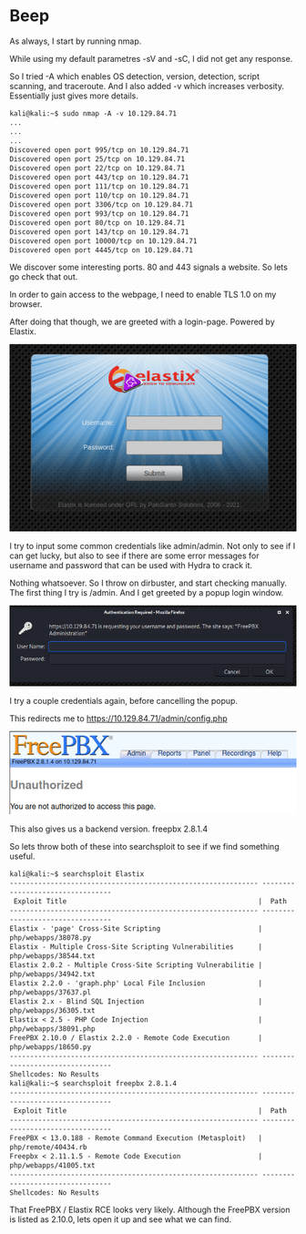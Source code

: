 # Beep

As always, I start by running nmap.

While using my default parametres -sV and -sC, I did not get any response.

So I tried -A which enables OS detection, version, detection, script scanning, and traceroute.
And I also added -v which increases verbosity. Essentially just gives more details.

```
kali@kali:~$ sudo nmap -A -v 10.129.84.71
...
...
...
Discovered open port 995/tcp on 10.129.84.71
Discovered open port 25/tcp on 10.129.84.71
Discovered open port 22/tcp on 10.129.84.71
Discovered open port 443/tcp on 10.129.84.71
Discovered open port 111/tcp on 10.129.84.71
Discovered open port 110/tcp on 10.129.84.71
Discovered open port 3306/tcp on 10.129.84.71
Discovered open port 993/tcp on 10.129.84.71
Discovered open port 80/tcp on 10.129.84.71
Discovered open port 143/tcp on 10.129.84.71
Discovered open port 10000/tcp on 10.129.84.71
Discovered open port 4445/tcp on 10.129.84.71
```
We discover some interesting ports. 80 and 443 signals a website. So lets go check that out.

In order to gain access to the webpage, I need to enable TLS 1.0 on my browser.

After doing that though, we are greeted with a login-page. Powered by Elastix.

![](images/1.png)

I try to input some common credentials like admin/admin. Not only to see if I can get lucky, but also to see if there are some error messages for username and password that can be used with Hydra to crack it.

Nothing whatsoever. So I throw on dirbuster, and start checking manually. The first thing I try is /admin. And I get greeted by a popup login window.

![](images/2.png)

I try a couple credentials again, before cancelling the popup.

This redirects me to https://10.129.84.71/admin/config.php

![](images/3.png)

This also gives us a backend version. freepbx 2.8.1.4 

So lets throw both of these into searchsploit to see if we find something useful.

```
kali@kali:~$ searchsploit Elastix
------------------------------------------------------------- ---------------------------------
 Exploit Title                                               |  Path
------------------------------------------------------------- ---------------------------------
Elastix - 'page' Cross-Site Scripting                        | php/webapps/38078.py
Elastix - Multiple Cross-Site Scripting Vulnerabilities      | php/webapps/38544.txt
Elastix 2.0.2 - Multiple Cross-Site Scripting Vulnerabilitie | php/webapps/34942.txt
Elastix 2.2.0 - 'graph.php' Local File Inclusion             | php/webapps/37637.pl
Elastix 2.x - Blind SQL Injection                            | php/webapps/36305.txt
Elastix < 2.5 - PHP Code Injection                           | php/webapps/38091.php
FreePBX 2.10.0 / Elastix 2.2.0 - Remote Code Execution       | php/webapps/18650.py
------------------------------------------------------------- ---------------------------------
Shellcodes: No Results
kali@kali:~$ searchsploit freepbx 2.8.1.4 
------------------------------------------------------------- ---------------------------------
 Exploit Title                                               |  Path
------------------------------------------------------------- ---------------------------------
FreePBX < 13.0.188 - Remote Command Execution (Metasploit)   | php/remote/40434.rb
Freepbx < 2.11.1.5 - Remote Code Execution                   | php/webapps/41005.txt
------------------------------------------------------------- ---------------------------------
Shellcodes: No Results
```

That FreePBX / Elastix RCE looks very likely. Although the FreePBX version is listed as 2.10.0, lets open it up and see what we can find.



